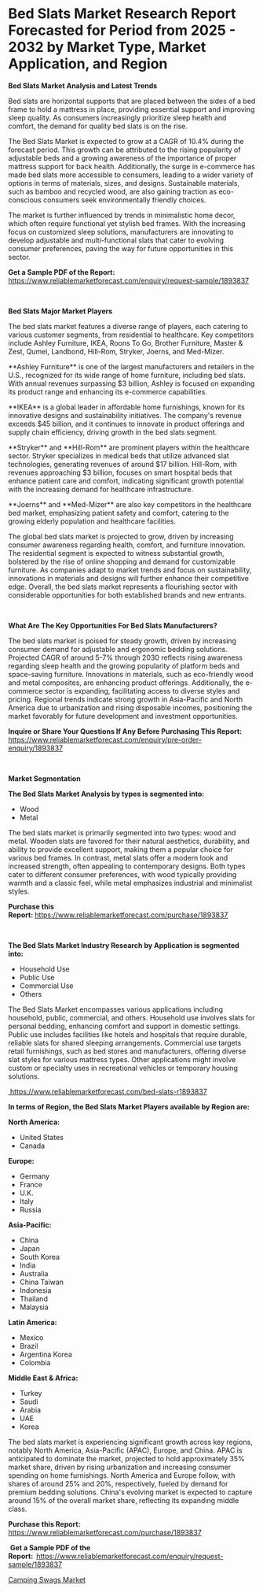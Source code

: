 <p><h1>Bed Slats Market Research Report Forecasted for Period from 2025 -  2032 by Market Type, Market Application, and Region</h1></p><p><strong>Bed Slats Market Analysis and Latest Trends</strong></p>
<p><p>Bed slats are horizontal supports that are placed between the sides of a bed frame to hold a mattress in place, providing essential support and improving sleep quality. As consumers increasingly prioritize sleep health and comfort, the demand for quality bed slats is on the rise.</p><p>The Bed Slats Market is expected to grow at a CAGR of 10.4% during the forecast period. This growth can be attributed to the rising popularity of adjustable beds and a growing awareness of the importance of proper mattress support for back health. Additionally, the surge in e-commerce has made bed slats more accessible to consumers, leading to a wider variety of options in terms of materials, sizes, and designs. Sustainable materials, such as bamboo and recycled wood, are also gaining traction as eco-conscious consumers seek environmentally friendly choices.</p><p>The market is further influenced by trends in minimalistic home decor, which often require functional yet stylish bed frames. With the increasing focus on customized sleep solutions, manufacturers are innovating to develop adjustable and multi-functional slats that cater to evolving consumer preferences, paving the way for future opportunities in this sector.</p></p>
<p><strong>Get a Sample PDF of the Report:&nbsp;</strong> <a href="https://www.reliablemarketforecast.com/enquiry/request-sample/1893837?utm_campaign=3574&utm_medium=2&utm_source=Github&utm_content=ia&utm_term=05042025&utm_id=bed-slats">https://www.reliablemarketforecast.com/enquiry/request-sample/1893837</a></p>
<p>&nbsp;</p>
<p><strong>Bed Slats Major Market Players</strong></p>
<p><p>The bed slats market features a diverse range of players, each catering to various customer segments, from residential to healthcare. Key competitors include Ashley Furniture, IKEA, Roons To Go, Brother Furniture, Master & Zest, Qumei, Landbond, Hill-Rom, Stryker, Joerns, and Med-Mizer.</p><p>**Ashley Furniture** is one of the largest manufacturers and retailers in the U.S., recognized for its wide range of home furniture, including bed slats. With annual revenues surpassing $3 billion, Ashley is focused on expanding its product range and enhancing its e-commerce capabilities.</p><p>**IKEA** is a global leader in affordable home furnishings, known for its innovative designs and sustainability initiatives. The company's revenue exceeds $45 billion, and it continues to innovate in product offerings and supply chain efficiency, driving growth in the bed slats segment.</p><p>**Stryker** and **Hill-Rom** are prominent players within the healthcare sector. Stryker specializes in medical beds that utilize advanced slat technologies, generating revenues of around $17 billion. Hill-Rom, with revenues approaching $3 billion, focuses on smart hospital beds that enhance patient care and comfort, indicating significant growth potential with the increasing demand for healthcare infrastructure.</p><p>**Joerns** and **Med-Mizer** are also key competitors in the healthcare bed market, emphasizing patient safety and comfort, catering to the growing elderly population and healthcare facilities.</p><p>The global bed slats market is projected to grow, driven by increasing consumer awareness regarding health, comfort, and furniture innovation. The residential segment is expected to witness substantial growth, bolstered by the rise of online shopping and demand for customizable furniture. As companies adapt to market trends and focus on sustainability, innovations in materials and designs will further enhance their competitive edge. Overall, the bed slats market represents a flourishing sector with considerable opportunities for both established brands and new entrants.</p></p>
<p>&nbsp;</p>
<p><strong>What Are The Key Opportunities For Bed Slats Manufacturers?</strong></p>
<p><p>The bed slats market is poised for steady growth, driven by increasing consumer demand for adjustable and ergonomic bedding solutions. Projected CAGR of around 5-7% through 2030 reflects rising awareness regarding sleep health and the growing popularity of platform beds and space-saving furniture. Innovations in materials, such as eco-friendly wood and metal composites, are enhancing product offerings. Additionally, the e-commerce sector is expanding, facilitating access to diverse styles and pricing. Regional trends indicate strong growth in Asia-Pacific and North America due to urbanization and rising disposable incomes, positioning the market favorably for future development and investment opportunities.</p></p>
<p><strong>Inquire or Share Your Questions If Any Before Purchasing This Report:</strong> <a href="https://www.reliablemarketforecast.com/enquiry/pre-order-enquiry/1893837?utm_campaign=3574&utm_medium=2&utm_source=Github&utm_content=ia&utm_term=05042025&utm_id=bed-slats">https://www.reliablemarketforecast.com/enquiry/pre-order-enquiry/1893837</a></p>
<p>&nbsp;</p>
<p><strong>Market Segmentation</strong></p>
<p><strong>The Bed Slats Market Analysis by types is segmented into:</strong></p>
<p><ul><li>Wood</li><li>Metal</li></ul></p>
<p><p>The bed slats market is primarily segmented into two types: wood and metal. Wooden slats are favored for their natural aesthetics, durability, and ability to provide excellent support, making them a popular choice for various bed frames. In contrast, metal slats offer a modern look and increased strength, often appealing to contemporary designs. Both types cater to different consumer preferences, with wood typically providing warmth and a classic feel, while metal emphasizes industrial and minimalist styles.</p></p>
<p><strong>Purchase this Report:&nbsp;</strong><a href="https://www.reliablemarketforecast.com/purchase/1893837?utm_campaign=3574&utm_medium=2&utm_source=Github&utm_content=ia&utm_term=05042025&utm_id=bed-slats">https://www.reliablemarketforecast.com/purchase/1893837</a></p>
<p>&nbsp;</p>
<p><strong>The Bed Slats Market Industry Research by Application is segmented into:</strong></p>
<p><ul><li>Household Use</li><li>Public Use</li><li>Commercial Use</li><li>Others</li></ul></p>
<p><p>The Bed Slats Market encompasses various applications including household, public, commercial, and others. Household use involves slats for personal bedding, enhancing comfort and support in domestic settings. Public use includes facilities like hotels and hospitals that require durable, reliable slats for shared sleeping arrangements. Commercial use targets retail furnishings, such as bed stores and manufacturers, offering diverse slat styles for various mattress types. Other applications might involve custom or specialty uses in recreational vehicles or temporary housing solutions.</p></p>
<p><a href="https://www.reliablemarketforecast.com/bed-slats-r1893837?utm_campaign=3574&utm_medium=2&utm_source=Github&utm_content=ia&utm_term=05042025&utm_id=bed-slats">&nbsp;https://www.reliablemarketforecast.com/bed-slats-r1893837</a></p>
<p><strong>In terms of Region, the Bed Slats Market Players available by Region are:</strong></p>
<p>
    <p> <strong> North America: </strong>
        <ul>
            <li>United States</li>
            <li>Canada</li>
        </ul>
        </p> 
    <p> <strong> Europe: </strong>
        <ul>
            <li>Germany</li>
            <li>France</li>
            <li>U.K.</li>
            <li>Italy</li>
            <li>Russia</li>
        </ul>
        </p> 
    <p> <strong> Asia-Pacific: </strong>
        <ul>
            <li>China</li>
            <li>Japan</li>
            <li>South Korea</li>
            <li>India</li>
            <li>Australia</li>
            <li>China Taiwan</li>
            <li>Indonesia</li>
            <li>Thailand</li>
            <li>Malaysia</li>
        </ul>
        </p> 
    <p> <strong> Latin America: </strong>
        <ul>
            <li>Mexico</li>
            <li>Brazil</li>
            <li>Argentina Korea</li>
            <li>Colombia</li>
        </ul>
        </p> 
    <p> <strong> Middle East & Africa: </strong>
        <ul>
            <li>Turkey</li>
            <li>Saudi</li>
            <li>Arabia</li>
            <li>UAE</li>
            <li>Korea</li>
        </ul>
    </p>
    </p>
<p><p>The bed slats market is experiencing significant growth across key regions, notably North America, Asia-Pacific (APAC), Europe, and China. APAC is anticipated to dominate the market, projected to hold approximately 35% market share, driven by rising urbanization and increasing consumer spending on home furnishings. North America and Europe follow, with shares of around 25% and 20%, respectively, fueled by demand for premium bedding solutions. China's evolving market is expected to capture around 15% of the overall market share, reflecting its expanding middle class.</p></p>
<p><strong>Purchase this Report: </strong><a href="https://www.reliablemarketforecast.com/purchase/1893837?utm_campaign=3574&utm_medium=2&utm_source=Github&utm_content=ia&utm_term=05042025&utm_id=bed-slats">https://www.reliablemarketforecast.com/purchase/1893837</a></p>
<p>&nbsp;<strong>Get a Sample PDF of the Report:&nbsp;&nbsp;</strong><a href="https://www.reliablemarketforecast.com/enquiry/request-sample/1893837?utm_campaign=3574&utm_medium=2&utm_source=Github&utm_content=ia&utm_term=05042025&utm_id=bed-slats">https://www.reliablemarketforecast.com/enquiry/request-sample/1893837</a></p>
<p><strong></strong></p>
<p><p><a href="https://github.com/mehakmiamid1/Market-Research-Report-List-1/blob/main/camping-swags-market.md?utm_campaign=3574&utm_medium=2&utm_source=Github&utm_content=ia&utm_term=05042025&utm_id=bed-slats">Camping Swags Market</a></p></p>